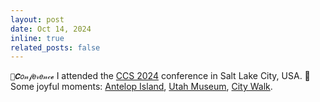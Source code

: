 ```yaml
---
layout: post
date: Oct 14, 2024
inline: true
related_posts: false
---
```


`💛𝑪𝑜𝓃𝒻𝑒𝓇𝑒𝓃𝒸𝓮` I attended the [CCS 2024](https://www.sigsac.org/ccs/CCS2024/) conference in Salt Lake City, USA. 🌆    
Some joyful moments: [Antelop Island](/blog/2024/Antelope-Island/), [Utah Museum](/blog/2024/Utah-museum/), [City Walk](/blog/2024/Trip-2-SLC/).

<!-- `💜𝒫𝒶𝓅𝑒𝓇` `🩵𝒜𝔀𝒶𝓇𝒹` `🤍𝒮𝓮𝑟𝓋𝒾𝓬𝓮` `💛𝑪𝑜𝓃𝒻𝑒𝓇𝑒𝓃𝒸𝓮` -->
